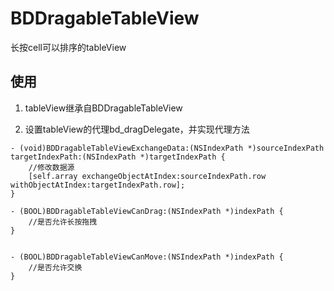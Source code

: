 # BDDragableTableView
长按cell可以排序的tableView

## 使用

1. tableView继承自BDDragableTableView

2. 设置tableView的代理bd_dragDelegate，并实现代理方法

```
- (void)BDDragableTableViewExchangeData:(NSIndexPath *)sourceIndexPath targetIndexPath:(NSIndexPath *)targetIndexPath {
    //修改数据源
    [self.array exchangeObjectAtIndex:sourceIndexPath.row withObjectAtIndex:targetIndexPath.row];
}

- (BOOL)BDDragableTableViewCanDrag:(NSIndexPath *)indexPath {
    //是否允许长按拖拽 
}


- (BOOL)BDDragableTableViewCanMove:(NSIndexPath *)indexPath {
    //是否允许交换
}

```
